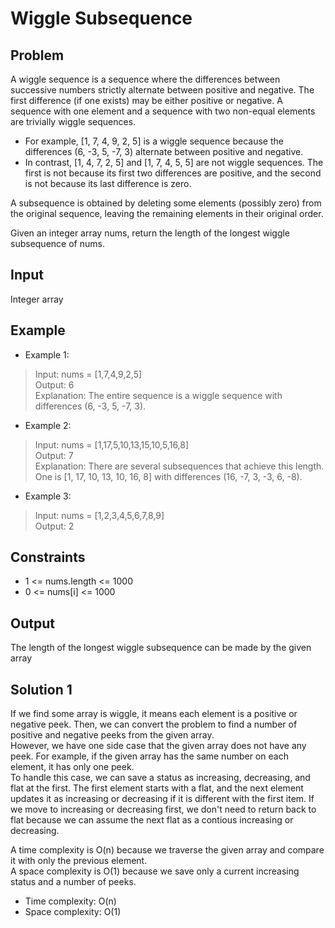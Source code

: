 # Wiggle Subsequence

## Problem

A wiggle sequence is a sequence where the differences between successive numbers strictly alternate between positive and negative. The first difference (if one exists) may be either positive or negative. A sequence with one element and a sequence with two non-equal elements are trivially wiggle sequences.

- For example, [1, 7, 4, 9, 2, 5] is a wiggle sequence because the differences (6, -3, 5, -7, 3) alternate between positive and negative.
- In contrast, [1, 4, 7, 2, 5] and [1, 7, 4, 5, 5] are not wiggle sequences. The first is not because its first two differences are positive, and the second is not because its last difference is zero.

A subsequence is obtained by deleting some elements (possibly zero) from the original sequence, leaving the remaining elements in their original order.

Given an integer array nums, return the length of the longest wiggle subsequence of nums.

## Input

Integer array

## Example

- Example 1:

>Input: nums = [1,7,4,9,2,5]  
Output: 6  
Explanation: The entire sequence is a wiggle sequence with differences (6, -3, 5, -7, 3).

- Example 2:

>Input: nums = [1,17,5,10,13,15,10,5,16,8]  
Output: 7  
Explanation: There are several subsequences that achieve this length.  
One is [1, 17, 10, 13, 10, 16, 8] with differences (16, -7, 3, -3, 6, -8).

- Example 3:

>Input: nums = [1,2,3,4,5,6,7,8,9]  
Output: 2

## Constraints

- 1 <= nums.length <= 1000
- 0 <= nums[i] <= 1000

## Output

The length of the longest wiggle subsequence can be made by the given array

## Solution 1

If we find some array is wiggle, it means each element is a positive or negative peek. Then, we can convert the problem to find a number of positive and negative peeks from the given array.  
However, we have one side case that the given array does not have any peek. For example, if the given array has the same number on each element, it has only one peek.  
To handle this case, we can save a status as increasing, decreasing, and flat at the first. The first element starts with a flat, and the next element updates it as increasing or decreasing if it is different with the first item. If we move to increasing or decreasing first, we don't need to return back to flat because we can assume the next flat as a contious increasing or decreasing.

A time complexity is O(n) because we traverse the given array and compare it with only the previous element.  
A space complexity is O(1) because we save only a current increasing status and a number of peeks.

- Time complexity: O(n)
- Space complexity: O(1)

